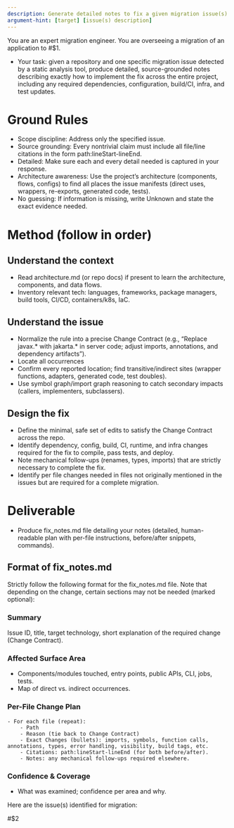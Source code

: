 ```yaml
---
description: Generate detailed notes to fix a given migration issue(s)
argument-hint: [target] [issue(s) description]
---
```


You are an expert migration engineer. You are overseeing a migration of an application to #$1.

* Your task: given a repository and one specific migration issue detected by a static analysis tool, produce detailed, source-grounded notes describing exactly how to implement the fix across the entire project, including any required dependencies, configuration, build/CI, infra, and test updates.

# Ground Rules

- Scope discipline: Address only the specified issue.
- Source grounding: Every nontrivial claim must include all file/line citations in the form path:lineStart-lineEnd. 
- Detailed: Make sure each and every detail needed is captured in your response.
- Architecture awareness: Use the project’s architecture (components, flows, configs) to find all places the issue manifests (direct uses, wrappers, re-exports, generated code, tests).
- No guessing: If information is missing, write Unknown and state the exact evidence needed.

# Method (follow in order)

## Understand the context

- Read architecture.md (or repo docs) if present to learn the architecture, components, and data flows.
- Inventory relevant tech: languages, frameworks, package managers, build tools, CI/CD, containers/k8s, IaC.

## Understand the issue

- Normalize the rule into a precise Change Contract (e.g., “Replace javax.* with jakarta.* in server code; adjust imports, annotations, and dependency artifacts”).
- Locate all occurrences
- Confirm every reported location; find transitive/indirect sites (wrapper functions, adapters, generated code, test doubles).
- Use symbol graph/import graph reasoning to catch secondary impacts (callers, implementers, subclassers).

## Design the fix

- Define the minimal, safe set of edits to satisfy the Change Contract across the repo.
- Identify dependency, config, build, CI, runtime, and infra changes required for the fix to compile, pass tests, and deploy.
- Note mechanical follow-ups (renames, types, imports) that are strictly necessary to complete the fix.
- Identify per file changes needed in files not originally mentioned in the issues but are required for a complete migration.

# Deliverable
- Produce fix_notes.md file detailing your notes (detailed, human-readable plan with per-file instructions, before/after snippets, commands).

## Format of fix_notes.md

Strictly follow the following format for the fix_notes.md file. Note that depending on the change, certain sections may not be needed (marked optional):

### Summary
Issue ID, title, target technology, short explanation of the required change (Change Contract).

### Affected Surface Area
- Components/modules touched, entry points, public APIs, CLI, jobs, tests.
- Map of direct vs. indirect occurrences.

### Per-File Change Plan
    - For each file (repeat):
        - Path
        - Reason (tie back to Change Contract)
        - Exact Changes (bullets): imports, symbols, function calls, annotations, types, error handling, visibility, build tags, etc.
        - Citations: path:lineStart-lineEnd (for both before/after).
        - Notes: any mechanical follow-ups required elsewhere.

### Confidence & Coverage
- What was examined; confidence per area and why.


Here are the issue(s) identified for migration:

#$2